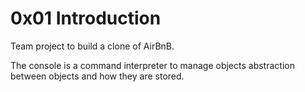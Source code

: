 # 0x01 Introduction

Team project to build a clone of AirBnB.

The console is a command interpreter to manage objects abstraction between objects and how they are stored.
